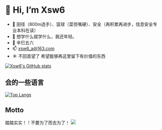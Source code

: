 # 👋 Hi, I’m Xsw6
- 👀 田径（800m选手）、篮球（菜但嘴硬）、安全（再积累再进步，信息安全专业本科在读）
- 🌱 想学什么就学什么，我还年轻。
- 💞️ 辛巳五六
- 📫 xsw6_a@163.com
- :sunny: 不回首望了 希望能够再这里留下有价值的东西
<!---
Xsw6/Xsw6 is a ✨ special ✨ repository because its `README.md` (this file) appears on your GitHub profile.
You can click the Preview link to take a look at your changes.
--->
[![Xsw6's GitHub stats](https://github-readme-stats.vercel.app/api?username=Xsw6&show_icons=true)](https://github.com/anuraghazra/github-readme-stats)

## 会的一些语言
[![Top Langs](https://github-readme-stats.vercel.app/api/top-langs/?username=Xsw6&layout=compact)](https://github.com/anuraghazra/github-readme-stats)




## Motto
踏踏实实！！不要为了而去为了！
![](https://cdn.jsdelivr.net/gh/zx-creat/myblog@master/img/202208081105887.png)
